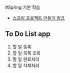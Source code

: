 #Spring 기본 학습

 - [스프링 프로젝트 만들기 링크](https://start.spring.io)
## To Do List app
1. 할 일 등록
2. 할 일 목록 조회
3. 할 일 완료처리
4. 할 일 삭제처리